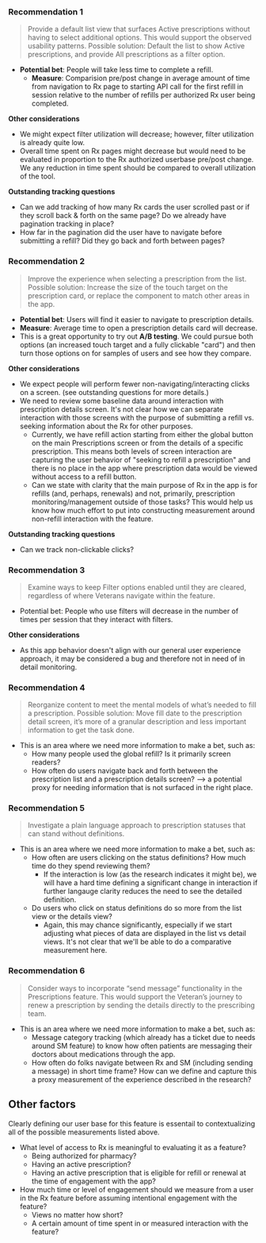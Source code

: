 ### Recommendation 1
>Provide a default list view that surfaces Active prescriptions without having to select additional options. This would support the observed usability patterns. Possible solution: Default the list to show Active prescriptions, and provide All prescriptions as a filter option.
  * **Potential bet**: People will take less time to complete a refill.
    * **Measure**: Comparision pre/post change in average amount of time from navigation to Rx page to starting API call for the first refill in session relative to the number of refills per authorized Rx user being completed.
  
 **Other considerations**
* We might expect filter utilization will decrease; however, filter utilization is already quite low.
* Overall time spent on Rx pages might decrease but would need to be evaluated in proportion to the Rx authorized userbase pre/post change. We any reduction in time spent should be compared to overall utilization of the tool.
 
**Outstanding tracking questions**
* Can we add tracking of how many Rx cards the user scrolled past or if they scroll back & forth on the same page? Do we already have pagination tracking in place?
* How far in the pagination did the user have to navigate before submitting a refill? Did they go back and forth between pages?

### Recommendation 2
>Improve the experience when selecting a prescription from the list. Possible solution: Increase the size of the touch target on the prescription card, or replace the component to match other areas in the app.
* **Potential bet**: Users will find it easier to navigate to prescription details.
* **Measure**: Average time to open a prescription details card will decrease.
* This is a great opportunity to try out **A/B testing**. We could pursue both options (an increased touch target and a fully clickable "card") and then turn those options on for samples of users and see how they compare. 

**Other considerations**
* We expect people will perform fewer non-navigating/interacting clicks on a screen. (see outstanding questions for more details.) 
* We need to review some baseline data around interaction with prescription details screen. It's not clear how we can separate interaction with those screens with the purpose of submitting a refill vs. seeking information about the Rx for other purposes.
  * Currently, we have refill action starting from either the global button on the main Prescriptions screen or from the details of a specific prescription. This means both levels of screen interaction are capturing the user behavior of "seeking to refill a prescription" and there is no place in the app where prescription data would be viewed without access to a refill button. 
  * Can we state with clarity that the main purpose of Rx in the app is for refills (and, perhaps, renewals) and not, primarily, prescription monitoring/management outside of those tasks? This would help us know how much effort to put into constructing measurement around non-refill interaction with the feature. 

**Outstanding tracking questions**
* Can we track non-clickable clicks?

### Recommendation 3
>Examine ways to keep Filter options enabled until they are cleared, regardless of where Veterans navigate within the feature.
* Potential bet: People who use filters will decrease in the number of times per session that they interact with filters. 

**Other considerations**
* As this app behavior doesn't align with our general user experience approach, it may be considered a bug and therefore not in need of in detail monitoring.

### Recommendation 4
>Reorganize content to meet the mental models of what’s needed to fill a prescription. Possible solution: Move fill date to the prescription detail screen, it’s more of a granular description and less important information to get the task done.
* This is an area where we need more information to make a bet, such as:
  * How many people used the global refill? Is it primarily screen readers?
  * How often do users navigate back and forth between the prescription list and a prescription details screen? --> a potential proxy for needing information that is not surfaced in the right place.

### Recommendation 5
>Investigate a plain language approach to prescription statuses that can stand without definitions.
* This is an area where we need more information to make a bet, such as:
  * How often are users clicking on the status definitions? How much time do they spend reviewing them?
    * If the interaction is low (as the research indicates it might be), we will have a hard time defining a significant change in interaction if further langauge clarity reduces the need to see the detailed definition. 
  * Do users who click on status definitions do so more from the list view or the details view?
    * Again, this may chance significantly, especially if we start adjusting what pieces of data are displayed in the list vs detail views. It's not clear that we'll be able to do a comparative measurement here. 

### Recommendation 6
>Consider ways to incorporate “send message” functionality in the Prescriptions feature. This would support the Veteran’s journey to renew a prescription by sending the details directly to the prescribing team.
* This is an area where we need more information to make a bet, such as:
  * Message category tracking (which already has a ticket due to needs around SM feature) to know how often patients are messaging their doctors about medications through the app.
  * How often do folks navigate between Rx and SM (including sending a message) in short time frame? How can we define and capture this a proxy measurement of the experience described in the research?
 
## Other factors
Clearly defining our user base for this feature is essentail to contextualizing all of the possible measurements listed above.
* What level of access to Rx is meaningful to evaluating it as a feature? 
  * Being authorized for pharmacy? 
  * Having an active prescription? 
  * Having an active prescription that is eligible for refill or renewal at the time of engagement with the app?
* How much time or level of engagement should we measure from a user in the Rx feature before assuming intentional engagement with the feature?
  * Views no matter how short?
  * A certain amount of time spent in or measured interaction with the feature?

